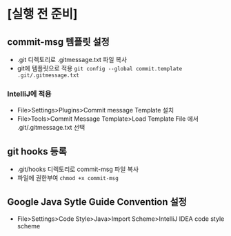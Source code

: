 # [실행 전 준비]

## commit-msg 템플릿 설정
- .git 디렉토리로 .gitmessage.txt 파일 복사
- git에 템플릿으로 적용 `git config --global commit.template .git/.gitmessage.txt`

### IntelliJ에 적용
- File>Settings>Plugins>Commit message Template 설치
- File>Tools>Commit Message Template>Load Template File 에서 .git/.gitmessage.txt 선택

## git hooks 등록
- .git/hooks 디렉토리로 commit-msg 파일 복사
- 파일에 권한부여 `chmod +x commit-msg`

## Google Java Sytle Guide Convention 설정  
- File>Settings>Code Style>Java>Import Scheme>IntelliJ IDEA code style scheme
